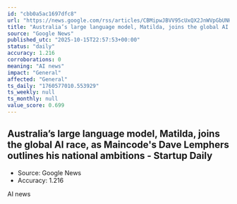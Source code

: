 ```yaml
---
id: "cbb0a5ac1697dfc8"
url: "https://news.google.com/rss/articles/CBMipwJBVV95cUxQX2JnWVpGbUNHSW9Na2FENlRVQmVwV1otTlBRQndJcmxIbExlSmZTMWJOOGdxelVoTE9BY2p6MlJvNnZIcDg2Q1E4clVsdkdTTnVqTl9KQzhqZVNzZzRFc2NMYmtaWUxKWDh2Y0FOcHVYdXJDa0c0RFVQakozRXJHaGhpdzNXVk15TkFvekZCNzNnbEk2TkFNSWY0Y1MxZ3FpQ3R3SGRwTF9XR3lxem1fVjZQcGlpVzVyM2ZyamJtSXBfYWtoR05Xb2IwdGsxbzJfOGhDWkpKMkJ5RU56MS1lajJyX3pXcXJuR2ZqaVJtNllqb3RITlE3M2Q4N1phMUFEbnNGNDFiUVU3TTFrTEthMmJxeDhwdW1UMXVJU3pTT3NYRGtFeWRn?oc=5"
title: "Australia’s large language model, Matilda, joins the global AI race, as Maincode's Dave Lemphers outlines his national ambitions - Startup Daily"
source: "Google News"
published_utc: "2025-10-15T22:57:53+00:00"
status: "daily"
accuracy: 1.216
corroborations: 0
meaning: "AI news"
impact: "General"
affected: "General"
ts_daily: "1760577010.553929"
ts_weekly: null
ts_monthly: null
value_score: 0.699
---
```

## Australia’s large language model, Matilda, joins the global AI race, as Maincode's Dave Lemphers outlines his national ambitions - Startup Daily

- Source: Google News
- Accuracy: 1.216

AI news
